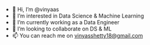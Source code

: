 - 👋 Hi, I’m @vinyaas
- 👀 I’m interested in Data Science & Machine Learning 
- 🌱 I’m currently working as a Data Engineer
- 💞️ I’m looking to collaborate on DS & ML
- 📫 You can reach me on vinyasshetty18@gmail.com


<!---
vinyaas/vinyaas is a ✨ special ✨ repository because its `README.md` (this file) appears on your GitHub profile.
You can click the Preview link to take a look at your changes.
--->
